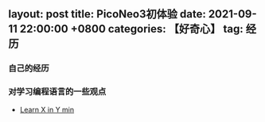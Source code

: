 
layout: post
title: PicoNeo3初体验
date: 2021-09-11 22:00:00 +0800
categories: 【好奇心】
tag: 经历
---

### 自己的经历


### 对学习编程语言的一些观点


- [Learn X in Y min](https://learnxinyminutes.com/)





